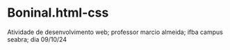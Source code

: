 # Boninal.html-css
Atividade de desenvolvimento web; professor marcio almeida; ifba campus seabra; dia 09/10/24
